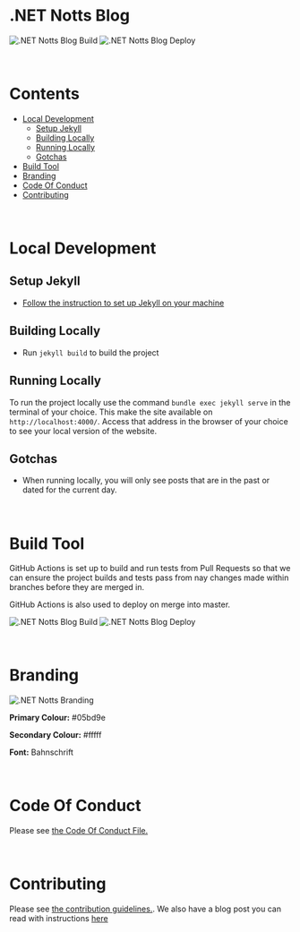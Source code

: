 # .NET Notts Blog

![.NET Notts Blog Build](https://github.com/dotnetnotts/dotnetnotts-blog/workflows/.NET%20Notts%20Blog%20Build/badge.svg) 
![.NET Notts Blog Deploy](https://github.com/dotnetnotts/dotnetnotts-blog/workflows/.NET%20Notts%20Blog%20Deploy/badge.svg?branch=main)

<br>

# Contents
 - [Local Development](#local-development)
   - [Setup Jekyll](#setup-jekyll)
   - [Building Locally](#building-locally)
   - [Running Locally](#running-locally)
   - [Gotchas](#gotchas)
 - [Build Tool](#build-tool)
 - [Branding](#branding)
 - [Code Of Conduct](#code-of-conduct)
 - [Contributing](#contributing)
  
<br/>

# Local Development 

## Setup Jekyll

- [Follow the instruction to set up Jekyll on your machine](https://jekyllrb.com/docs/)

## Building Locally

- Run `jekyll build` to build the project

## Running Locally

To run the project locally use the command `bundle exec jekyll serve` in the terminal of your choice. This make the site available on `http://localhost:4000/`. Access that address in the browser of your choice to see your local version of the website.

## Gotchas

- When running locally, you will only see posts that are in the past or dated for the current day.

<br/>

# Build Tool

GitHub Actions is set up to build and run tests from Pull Requests so that we can ensure the project builds and tests pass from nay changes made within branches before they are merged in. 

GitHub Actions is also used to deploy on merge into master.

![.NET Notts Blog Build](https://github.com/dotnetnotts/dotnetnotts-blog/workflows/.NET%20Notts%20Blog%20Build/badge.svg) 
![.NET Notts Blog Deploy](https://github.com/dotnetnotts/dotnetnotts-blog/workflows/.NET%20Notts%20Blog%20Deploy/badge.svg?branch=main)

<br/>

# Branding

![.NET Notts Branding](https://res.cloudinary.com/dsfcrod4r/image/upload/v1598552467/branding_ydno1a.png)

**Primary Colour:** #05bd9e

**Secondary Colour:** #fffff

**Font:** Bahnschrift

<br/>

# Code Of Conduct

Please see [the Code Of Conduct File.](CODE_OF_CONDUCT.md)

<br/>

# Contributing

Please see [the contribution guidelines.](.github/contributing.md). We also have a blog post you can read with instructions [here](http://blog.dotnetnotts.co.uk/2020/09/24/hacktober-post.html)
